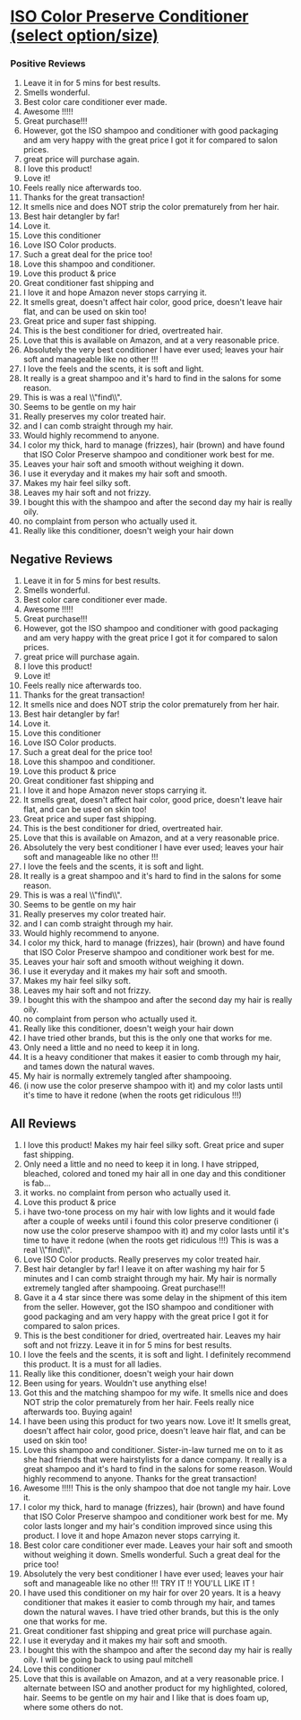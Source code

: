 # [ISO Color Preserve Conditioner (select option/size)](https://products.checkmycream.com/products/ISO-Color-Preserve-Conditioner-(select-optionsize).html)

### Positive Reviews

<ol>
      <li>Leave it in for 5 mins for best results.</li>
      <li>Smells wonderful.</li>
      <li>Best color care conditioner ever made.</li>
      <li>Awesome !!!!!</li>
      <li>Great purchase!!!</li>
      <li>However, got the ISO shampoo and conditioner with good packaging and am very happy with the great price I got it for compared to salon prices.</li>
      <li>great price will purchase again.</li>
      <li>I love this product!  </li>
      <li>Love it!  </li>
      <li>Feels really nice afterwards too.</li>
      <li>Thanks for the great transaction!</li>
      <li>It smells nice and does NOT strip the color prematurely from her hair.</li>
      <li>Best hair detangler by far!  </li>
      <li>Love it.</li>
      <li>Love this conditioner</li>
      <li>Love ISO Color products.</li>
      <li>Such a great deal for the price too!</li>
      <li>Love this shampoo and conditioner.</li>
      <li>Love this product &amp; price</li>
      <li>Great conditioner fast shipping and</li>
      <li>I love it and hope Amazon never stops carrying it.</li>
      <li>It smells great, doesn&#x27;t affect hair color, good price, doesn&#x27;t leave hair flat, and can be used on skin too!</li>
      <li>Great price and super fast shipping.</li>
      <li>This is the best conditioner for dried, overtreated hair.</li>
      <li>Love that this is available on Amazon, and at a very reasonable price.  </li>
      <li>Absolutely the very best conditioner I have ever used;  leaves your hair soft and manageable like no other !!!  </li>
      <li>I love the feels and the scents, it is soft and light.  </li>
      <li>It really is a great shampoo and it&#x27;s hard to find in the salons for some reason.</li>
      <li>This is was a real \\&quot;find\\&quot;.</li>
      <li>Seems to be gentle on my hair</li>
      <li>Really preserves my color treated hair.</li>
      <li>and I can comb straight through my hair.  </li>
      <li>Would highly recommend to anyone.</li>
      <li>I color my thick, hard to manage (frizzes), hair (brown) and have found that ISO Color Preserve shampoo and conditioner work best for me.</li>
      <li>Leaves your hair soft and smooth without weighing it down.</li>
      <li>I use it everyday and it makes my hair soft and smooth.</li>
      <li>Makes my hair feel silky soft.  </li>
      <li>Leaves my hair soft and not frizzy.</li>
      <li>I bought this with the shampoo and after the second day my hair is really oily.  </li>
      <li>no complaint from person who actually used it.</li>
      <li>Really like this conditioner, doesn&#x27;t weigh your hair down</li>
</ol>


<h2>Negative Reviews</h2>
<ol>
<li> Leave it in for 5 mins for best results.</li>
<li> Smells wonderful.</li>
<li> Best color care conditioner ever made.</li>
<li> Awesome !!!!!</li>
<li> Great purchase!!!</li>
<li> However, got the ISO shampoo and conditioner with good packaging and am very happy with the great price I got it for compared to salon prices.</li>
<li> great price will purchase again.</li>
<li> I love this product!  </li>
<li> Love it!  </li>
<li> Feels really nice afterwards too.</li>
<li> Thanks for the great transaction!</li>
<li> It smells nice and does NOT strip the color prematurely from her hair.</li>
<li> Best hair detangler by far!  </li>
<li> Love it.</li>
<li> Love this conditioner</li>
<li> Love ISO Color products.</li>
<li> Such a great deal for the price too!</li>
<li> Love this shampoo and conditioner.</li>
<li> Love this product &amp; price</li>
<li> Great conditioner fast shipping and</li>
<li> I love it and hope Amazon never stops carrying it.</li>
<li> It smells great, doesn&#x27;t affect hair color, good price, doesn&#x27;t leave hair flat, and can be used on skin too!</li>
<li> Great price and super fast shipping.</li>
<li> This is the best conditioner for dried, overtreated hair.</li>
<li> Love that this is available on Amazon, and at a very reasonable price.  </li>
<li> Absolutely the very best conditioner I have ever used;  leaves your hair soft and manageable like no other !!!  </li>
<li> I love the feels and the scents, it is soft and light.  </li>
<li> It really is a great shampoo and it&#x27;s hard to find in the salons for some reason.</li>
<li> This is was a real \\&quot;find\\&quot;.</li>
<li> Seems to be gentle on my hair</li>
<li> Really preserves my color treated hair.</li>
<li> and I can comb straight through my hair.  </li>
<li> Would highly recommend to anyone.</li>
<li> I color my thick, hard to manage (frizzes), hair (brown) and have found that ISO Color Preserve shampoo and conditioner work best for me.</li>
<li> Leaves your hair soft and smooth without weighing it down.</li>
<li> I use it everyday and it makes my hair soft and smooth.</li>
<li> Makes my hair feel silky soft.  </li>
<li> Leaves my hair soft and not frizzy.</li>
<li> I bought this with the shampoo and after the second day my hair is really oily.  </li>
<li> no complaint from person who actually used it.</li>
<li> Really like this conditioner, doesn&#x27;t weigh your hair down</li>
<li> I have tried other brands, but this is the only one that works for me.</li>
<li> Only need a little and no need to keep it in long.</li>
<li> It is a heavy conditioner that makes it easier to comb through my hair, and tames down the natural waves.  </li>
<li> My hair is normally extremely tangled after shampooing.  </li>
<li> (i now use the color preserve shampoo with it) and my color lasts until it&#x27;s time to have it redone (when the roots get ridiculous !!!)  </li>
</ol>

<h2>All Reviews</h2>

<ol>
    <li> I love this product!  Makes my hair feel silky soft.  Great price and super fast shipping.</li>
    <li> Only need a little and no need to keep it in long. I have stripped, bleached, colored and toned my hair all in one day and this conditioner is fab...</li>
    <li> it works. no complaint from person who actually used it.</li>
    <li> Love this product &amp; price</li>
    <li> i have two-tone process on my hair with low lights and it would fade after a couple of weeks until i found this color preserve conditioner (i now use the color preserve shampoo with it) and my color lasts until it&#x27;s time to have it redone (when the roots get ridiculous !!!)  This is was a real \\&quot;find\\&quot;.</li>
    <li> Love ISO Color products. Really preserves my color treated hair.</li>
    <li> Best hair detangler by far!  I leave it on after washing my hair for 5 minutes and I can comb straight through my hair.  My hair is normally extremely tangled after shampooing.  Great purchase!!!</li>
    <li> Gave it a 4 star since there was some delay in the shipment of this item from the seller. However, got the ISO shampoo and conditioner with good packaging and am very happy with the great price I got it for compared to salon prices.</li>
    <li> This is the best conditioner for dried, overtreated hair. Leaves my hair soft and not frizzy. Leave it in for 5 mins for best results.</li>
    <li> I love the feels and the scents, it is soft and light.  I definitely recommend this product.  It is a must for all ladies.</li>
    <li> Really like this conditioner, doesn&#x27;t weigh your hair down</li>
    <li> Been using for years. Wouldn&#x27;t use anything else!</li>
    <li> Got this and the matching shampoo for my wife. It smells nice and does NOT strip the color prematurely from her hair. Feels really nice afterwards too. Buying again!</li>
    <li> I have been using this product for two years now.  Love it!  It smells great, doesn&#x27;t affect hair color, good price, doesn&#x27;t leave hair flat, and can be used on skin too!</li>
    <li> Love this shampoo and conditioner. Sister-in-law turned me on to it as she had friends that were hairstylists for a dance company. It really is a great shampoo and it&#x27;s hard to find in the salons for some reason. Would highly recommend to anyone. Thanks for the great transaction!</li>
    <li> Awesome !!!!! This is the only shampoo that doe not tangle my hair. Love it.</li>
    <li> I color my thick, hard to manage (frizzes), hair (brown) and have found that ISO Color Preserve shampoo and conditioner work best for me. My color lasts longer and my hair&#x27;s condition improved since using this product. I love it and hope Amazon never stops carrying it.</li>
    <li> Best color care conditioner ever made. Leaves your hair soft and smooth without weighing it down. Smells wonderful. Such a great deal for the price too!</li>
    <li> Absolutely the very best conditioner I have ever used;  leaves your hair soft and manageable like no other !!!  TRY IT !! YOU&#x27;LL LIKE IT !</li>
    <li> I have used this conditioner on my hair for over 20 years.  It is a heavy conditioner that makes it easier to comb through my hair, and tames down the natural waves.  I have tried other brands, but this is the only one that works for me.</li>
    <li> Great conditioner fast shipping and great price will purchase again.</li>
    <li> I use it everyday and it makes my hair soft and smooth.</li>
    <li> I bought this with the shampoo and after the second day my hair is really oily.  I will be going back to using paul mitchell</li>
    <li> Love this conditioner</li>
    <li> Love that this is available on Amazon, and at a very reasonable price.  I alternate between ISO and another product for my highlighted, colored, hair.  Seems to be gentle on my hair and I like that is does foam up, where some others do not.</li>
</ol>




